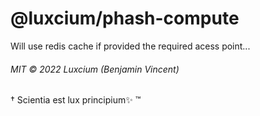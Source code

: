 # @luxcium/phash-compute

Will use redis cache if provided the required acess point...

###### MIT © 2022 Luxcium (Benjamin Vincent)

† Scientia est lux principium✨ ™
